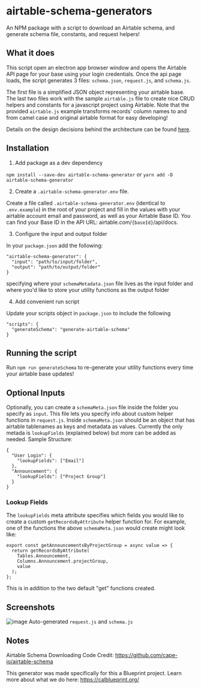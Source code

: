 # airtable-schema-generators

An NPM package with a script to download an Airtable schema, and generate schema file, constants, and request helpers! 

## What it does

This script open an electron app browser window and opens the Airtable API page for your base using your login credentials. Once the api page loads, the script generates 3 files: `schema.json`, `request.js`, and `schema.js`.

The first file is a simplified JSON object representing your airtable base. The last two files work with the sample `airtable.js` file to create nice CRUD helpers and constants for a javascript project using Airtable. Note that the provided `airtable.js` example transforms records' column names to and from camel case and original airtable format for easy developing!

Details on the design decisions behind the architecture can be found [here](https://www.notion.so/calblueprint/PP-Power-Airtable-Client-Side-6a1b6734af294ef88609a6d6d256ca3d).

## Installation

1. Add package as a dev dependency

`npm install --save-dev airtable-schema-generator`
or
`yarn add -D airtable-schema-generator`

2. Create a `.airtable-schema-generator.env` file.

Create a file called `.airtable-schema-generator.env` (identical to `.env.example`) in the root of your project and fill in the values with your airtable account email and password, as well as your Airtable Base ID. You can find your Base ID in the API URL: airtable.com/`{baseId}`/api/docs.

3. Configure the input and output folder

In your `package.json` add the following: 
```
"airtable-schema-generator": { 
  "input": "path/to/input/folder",
  "output": "path/to/output/folder"
}
```
specifying where your `schemaMetadata.json` file lives as the input folder and where you'd like to store your utility functions as the output folder

4) Add convenient run script

Update your scripts object in `package.json` to include the following

```
"scripts": { 
  "generateSchema": "generate-airtable-schema"
}
```

## Running the script

Run `npm run generateSchema` to re-generate your utility functions every time your airtable base updates!

## Optional Inputs

Optionally, you can create a `schemaMeta.json` file inside the folder you specify as `input`. This file lets you specify info about custom helper functions in `request.js`. Inside `schemaMeta.json` should be an object that has airtable tablenames as keys and metadata as values. Currently the only metada is `lookupFields` (explained below) but more can be added as needed. Sample Structure: 

```
{
  "User Login": {
    "lookupFields": ["Email"]
  },
  "Announcement": {
    "lookupFields": ["Project Group"]
  }
}

```

### Lookup Fields
The `lookupFields` meta attribute specifies which fields you would like to create a custom `getRecordsByAttribute` helper function for. For example, one of the functions the above `schemaMeta.json` would create might look like:
```
export const getAnnouncementsByProjectGroup = async value => {
  return getRecordsByAttribute(
    Tables.Announcement,
    Columns.Announcement.projectGroup,
    value
  );
};
```
This is in addition to the two default "get" functions created. 

## Screenshots

![image](https://user-images.githubusercontent.com/5147486/72138426-7286e780-3352-11ea-8582-f6010de2c390.png)
Auto-generated `request.js` and `schema.js`

## Notes

Airtable Schema Downloading Code Credit: https://github.com/cape-io/airtable-schema

This generator was made specifically for this a Blueprint project. Learn more about what we do here: https://calblueprint.org/
